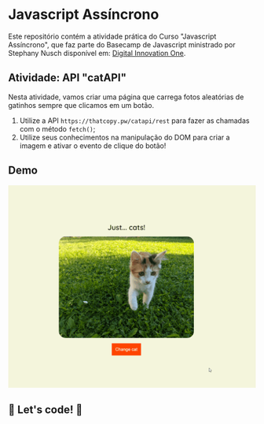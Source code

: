 # Javascript Assíncrono

Este repositório contém a atividade prática do Curso "Javascript Assíncrono", que faz parte do Basecamp de Javascript ministrado por Stephany Nusch disponível em: [Digital Innovation One](https://digitalinnovation.one/).

## Atividade: API "catAPI"

Nesta atividade, vamos criar uma página que carrega fotos aleatórias de gatinhos sempre que clicamos em um botão.

1. Utilize a API `https://thatcopy.pw/catapi/rest` para fazer as chamadas com o método `fetch()`;
2. Utilize seus conhecimentos na manipulação do DOM para criar a imagem e ativar o evento de clique do botão!

## Demo

![catAPI](./api-cats.gif)

## 🚀 Let's code! 🚀